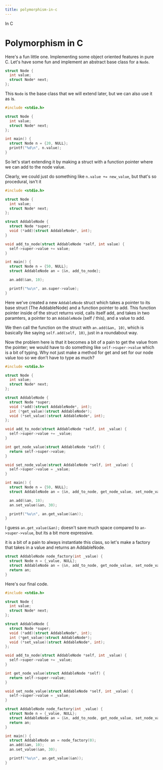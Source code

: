 ```yaml
---
title: polymorphism-in-c
---
```


In C

# Polymorphism in C

Here\'s a fun little one. Implementing some object oriented features in
pure C. Let\'s have some fun and implement an abstract base class for a
`Node`.

```c
struct Node {
  int value;
  struct Node* next;
};
```

This `Node` is the base class that we will extend later, but we can also
use it as is.

```c
#include <stdio.h>

struct Node {
  int value;
  struct Node* next;
};

int main() {
  struct Node n = {20, NULL};
  printf("%d\n", n.value);
}
```

So let\'s start extending it by making a struct with a function pointer
where we can add to the node value.

Clearly, we could just do something like `n.value += new_value`, but
that\'s so procedural, isn\'t it

```c
#include <stdio.h>

struct Node {
  int value;
  struct Node* next;
};

struct AddableNode {
  struct Node *super;
  void (*add)(struct AddableNode*, int);
}

void add_to_node(struct AddableNode *self, int value) {
  self->super->value += value;
}

int main() {
  struct Node n = {50, NULL};
  struct AddableNode an = {&n, add_to_node};

  an.add(&an, 10);

  printf("%u\n", an.super->value);
}
```

Here we\'ve created a new `AddableNode` struct which takes a pointer to
its base struct (The AddableNode) and a function pointer to add. This
function pointer inside of the struct returns void, calls itself add,
and takes in two paramters, a pointer to an `AddableNode` (self / this),
and a value to add.

We then call the function on the struct with `an.add(&an, 10)`, which is
basically like saying `self.add(self, 10)`, just in a roundabout way.

Now the problem here is that it becomes a bit of a pain to get the value
from the pointer; we would have to do something like
`self->super->value` which is a bit of typing. Why not just make a
method for get and set for our node value too so we don\'t have to type
as much?

```c
#include <stdio.h>

struct Node {
  int value;
  struct Node* next;
};

struct AddableNode {
  struct Node *super;
  void (*add)(struct AddableNode*, int);
  int (*get_value)(struct AddableNode*);
  void (*set_value)(struct AddableNode*, int);
};

void add_to_node(struct AddableNode *self, int _value) {
  self->super->value += _value;
}

int get_node_value(struct AddableNode *self) {
  return self->super->value;
}

void set_node_value(struct AddableNode *self, int _value) {
  self->super->value = _value;
}

int main() {
  struct Node n = {50, NULL};
  struct AddableNode an = {&n, add_to_node, get_node_value, set_node_value};

  an.add(&an, 10);
  an.set_value(&an, 30);

  printf("%u\n", an.get_value(&an));
}
```

I guess `an.get_value(&an);` doesn\'t save much space compared to
`an->super->value`, but its a bit more expressive.

it is a bit of a pain to always instantiate this class, so let\'s make a
factory that takes in a value and returns an AddableNode.

```c
struct AddableNode node_factory(int _value) {
  struct Node n = {_value, NULL};
  struct AddableNode an = {&n, add_to_node, get_node_value, set_node_value};
  return an;
}
```

Here\'s our final code.

```c
#include <stdio.h>

struct Node {
  int value;
  struct Node* next;
};

struct AddableNode {
  struct Node *super;
  void (*add)(struct AddableNode*, int);
  int (*get_value)(struct AddableNode*);
  void (*set_value)(struct AddableNode*, int);
};

void add_to_node(struct AddableNode *self, int _value) {
  self->super->value += _value;
}

int get_node_value(struct AddableNode *self) {
  return self->super->value;
}

void set_node_value(struct AddableNode *self, int _value) {
  self->super->value = _value;
}

struct AddableNode node_factory(int _value) {
  struct Node n = {_value, NULL};
  struct AddableNode an = {&n, add_to_node, get_node_value, set_node_value};
  return an;
}

int main() {
  struct AddableNode an = node_factory(0);
  an.add(&an, 10);
  an.set_value(&an, 30);

  printf("%u\n", an.get_value(&an));
}
```

